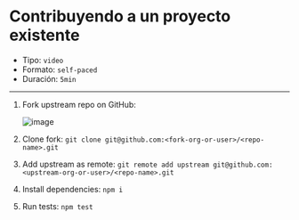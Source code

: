 # Contribuyendo a un proyecto existente

* Tipo: `video`
* Formato: `self-paced`
* Duración: `5min`

***

1. Fork upstream repo on GitHub:

   ![image](https://user-images.githubusercontent.com/110297/65610635-3ed8ab00-df77-11e9-9318-9f5134fa2010.png)
2. Clone fork: `git clone git@github.com:<fork-org-or-user>/<repo-name>.git`
3. Add upstream as remote: `git remote add upstream git@github.com:<upstream-org-or-user>/<repo-name>.git`
4. Install dependencies: `npm i`
5. Run tests: `npm test`
